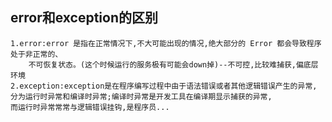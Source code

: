 ## error和exception的区别

    1.error:error 是指在正常情况下,不大可能出现的情况,绝大部分的 Error 都会导致程序处于非正常的、
        不可恢复状态。(这个时候运行的服务极有可能会down掉)--不可控,比较难捕获,偏底层环境
    2.exception:exception是在程序编写过程中由于语法错误或者其他逻辑错误产生的异常,
    分为运行时异常和编译时异常;编译时异常是开发工具在编译期显示捕获的异常,
    而运行时异常常常与逻辑错误挂钩,是程序员...
    
    
    
    
